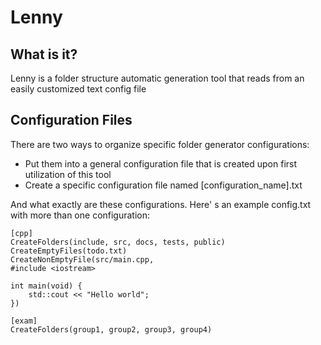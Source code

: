 # Lenny 

## What is it?

Lenny is a folder structure automatic generation tool that reads from an easily customized text config file

## Configuration Files

There are two ways to organize specific folder generator configurations:
- Put them into a general configuration file that is created upon first utilization of this tool
- Create a specific configuration file named [configuration_name].txt

And what exactly are these configurations. Here' s an example config.txt with more than one configuration:
```
[cpp]
CreateFolders(include, src, docs, tests, public)
CreateEmptyFiles(todo.txt)
CreateNonEmptyFile(src/main.cpp, 
#include <iostream>

int main(void) {
	std::cout << "Hello world";
})

[exam]
CreateFolders(group1, group2, group3, group4)

```

